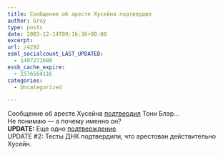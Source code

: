 ```yaml
---
title: Сообщение об аресте Хусейна подтвердил
author: Gray
type: posts
date: 2003-12-14T09:16:36+00:00
excerpt:
url: /4292
esml_socialcount_LAST_UPDATED:
  - 1497271688
essb_cache_expire:
  - 1576564116
categories:
  - Uncategorized

---
```








Сообщение об аресте Хусейна <a href="http://news.bbc.co.uk/2/hi/default.stm" target="_blank">подтвердил</a> Тони Блэр&#8230;  
Не понимаю &#8212; а почему именно он?  
**UPDATE:** Еще одно <a href="http://www.ananova.com/news/story/sm_846949.html" target="_blank">подтверждение</a>.  
UPDATE #2: Тесты ДНК подтвердили, что арестован действительно Хусейн.